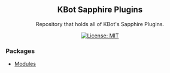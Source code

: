 <div align="center">

## KBot Sapphire Plugins

Repository that holds all of KBot's Sapphire Plugins.

[![License: MIT](https://img.shields.io/badge/License-MIT-yellow.svg)](https://gitlab.com/kbot1/kbot-plugins/-/blob/main/LICENSE)

</div>

### Packages
- [Modules](packages/modules)
